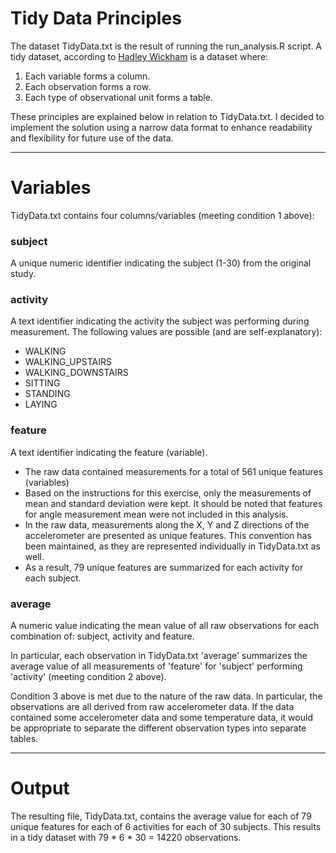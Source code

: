 # Tidy Data Principles
The dataset TidyData.txt is the result of running the run_analysis.R script. A tidy dataset, according to [Hadley Wickham](http://vita.had.co.nz/papers/tidy-data.pdf) is a dataset where:

1. Each variable forms a column.
2. Each observation forms a row.
3. Each type of observational unit forms a table.

These principles are explained below in relation to TidyData.txt. I decided to implement the solution using a narrow data format to enhance readability and flexibility for future use of the data.

---
# Variables
TidyData.txt contains four columns/variables (meeting condition 1 above):

### subject 
A unique numeric identifier indicating the subject (1-30) from the original study.

### activity 
A text identifier indicating the activity the subject was performing during measurement. The following values are possible (and are self-explanatory):

* WALKING
* WALKING_UPSTAIRS
* WALKING_DOWNSTAIRS
* SITTING
* STANDING
* LAYING

### feature
A text identifier indicating the feature (variable).

* The raw data contained measurements for a total of 561 unique features (variables)
* Based on the instructions for this exercise, only the measurements of mean and standard deviation were kept. It should be noted that features for angle measurement mean were not included in this analysis.
* In the raw data, measurements along the X, Y and Z directions of the accelerometer are presented as unique features. This convention has been maintained, as they are represented individually in TidyData.txt as well.
* As a result, 79 unique features are summarized for each activity for each subject.

### average
A numeric value indicating the mean value of all raw observations for each combination of: subject, activity and feature. 

In particular, each observation in TidyData.txt 'average' summarizes the average value of all measurements of 'feature' for 'subject' performing 'activity' (meeting condition 2 above).

Condition 3 above is met due to the nature of the raw data. In particular, the observations are all derived from raw accelerometer data. If the data contained some accelerometer data and some temperature data, it would be appropriate to separate the different observation types into separate tables.

---
# Output
The resulting file, TidyData.txt, contains the average value for each of 79 unique features for each of 6 activities for each of 30 subjects. This results in a tidy dataset with 79 * 6 * 30 = 14220 observations.